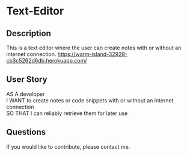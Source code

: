 # Text-Editor

## Description
This is a text editor where the user can create notes with or without an internet connection. 
https://warm-island-32928-cb3c5262d6db.herokuapp.com/

## User Story
AS A developer<br>
I WANT to create notes or code snippets with or without an internet connection<br>
SO THAT I can reliably retrieve them for later use<br>


## Questions
If you would like to contribute, please contact me. 
